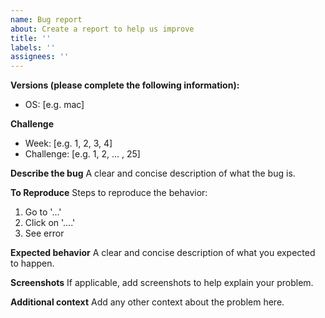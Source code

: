 ```yaml
---
name: Bug report
about: Create a report to help us improve
title: ''
labels: ''
assignees: ''
---
```


**Versions (please complete the following information):**

- OS: [e.g. mac]

**Challenge**

- Week: [e.g. 1, 2, 3, 4]
- Challenge: [e.g. 1, 2, ... , 25]

**Describe the bug**
A clear and concise description of what the bug is.

**To Reproduce**
Steps to reproduce the behavior:

1. Go to '...'
2. Click on '....'
3. See error

**Expected behavior**
A clear and concise description of what you expected to happen.

**Screenshots**
If applicable, add screenshots to help explain your problem.

**Additional context**
Add any other context about the problem here.
